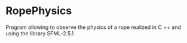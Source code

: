 # RopePhysics
Program allowing to observe the physics of a rope realized in C ++ and using the library SFML-2.5.1
